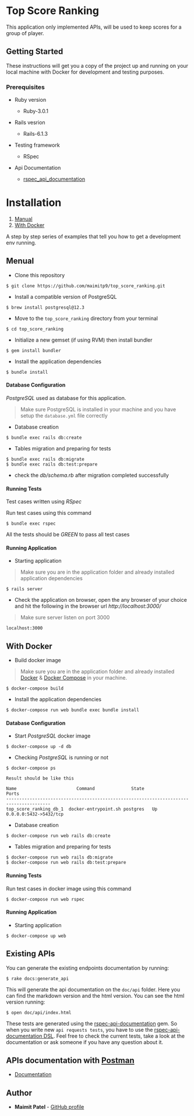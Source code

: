 # Top Score Ranking

This application only implemented APIs, will be used to keep scores for a group of player.

## Getting Started

These instructions will get you a copy of the project up and running on your local machine with Docker for development and testing purposes.

### Prerequisites

* Ruby version

  - Ruby-3.0.1

* Rails vesrion

  - Rails-6.1.3

* Testing framework
  - RSpec

* Api Documentation
  - [rspec_api_documentation](https://github.com/zipmark/rspec_api_documentation)

# Installation

 1. [Manual](#manual)
 2. [With Docker](#with-docker)

A step by step series of examples that tell you how to get a development env running.

## Menual

- Clone this repository

```
$ git clone https://github.com/maimitp9/top_score_ranking.git
```

- Install a compatible version of PostgreSQL

```
$ brew install postgresql@12.3
```

- Move to the `top_score_ranking` directory from your terminal

```
$ cd top_score_ranking
```

- Initialize a new gemset (if using RVM) then install bundler

```
$ gem install bundler
```

- Install the application dependencies

```
$ bundle install
```

#### Database Configuration

*PostgreSQL* used as database for this application.
> Make sure PostgreSQL is installed in your machine and you have setup the  `database.yml` file correctly

- Database creation

```
$ bundle exec rails db:create
```

- Tables migration and preparing for tests

```
$ bundle exec rails db:migrate
$ bundle exec rails db:test:prepare
```

- check the *db/schema.rb* after migration completed successfully

#### Running Tests

Test cases written using *RSpec*

Run test cases using this command

```
$ bundle exec rspec
```

All the tests should be *GREEN* to pass all test cases

#### Running Application

- Starting application

> Make sure you are in the application folder and already installed application dependencies

```
$ rails server
```

- Check the application on browser, open the any browser of your choice and hit the following in the browser url *http://localhost:3000/*

> Make sure server listen on port 3000

```
localhost:3000
```

## With Docker

- Build docker image
> Make sure you are in the application folder and already installed [Docker](https://docs.docker.com/get-docker/) & [Docker Compose](https://docs.docker.com/compose/install/) in your machine.

```
$ docker-compose build
```

- Install the application dependencies

```
$ docker-compose run web bundle exec bundle install
```

#### Database Configuration

- Start *PostgreSQL* docker image

```
$ docker-compose up -d db
```

- Checking *PostgreSQL* is running or not

```
$ docker-compose ps

Result should be like this

Name                       Command              State               Ports
---------------------------------------------------------------------------------------
top_score_ranking_db_1  docker-entrypoint.sh postgres   Up      0.0.0.0:5432->5432/tcp
```

- Database creation

```
$ docker-compose run web rails db:create
```

- Tables migration and preparing for tests

```
$ docker-compose run web rails db:migrate
$ docker-compose run web rails db:test:prepare
```
#### Running Tests

Run test cases in docker image using this command

```
$ docker-compose run web rspec
```
#### Running Application

- Starting application

```
$ docker-compose up web
```

## Existing APIs

You can generate the existing endpoints documentation by running:
```
$ rake docs:generate_api
```

This will generate the api documentation on the `doc/api` folder.
Here you can find the markdown version and the html version. You can see the html version running:
```
$ open doc/api/index.html
```

These tests are generated using the [rspec-api-documentation](https://github.com/zipmark/rspec_api_documentation) gem. So when you write new `api requests tests`, you have to use the [rspec-api-documentation DSL](https://github.com/zipmark/rspec_api_documentation#dsl).
Feel free to check the current tests, take a look at the documentation or ask someone if you have any question about it.

## APIs documentation with [Postman](https://www.postman.com/)

- [Documentation](https://documenter.getpostman.com/view/9819119/TzXtJLCt)

## Author

* **Maimit Patel** - [GitHub profile](https://github.com/maimitp9)
